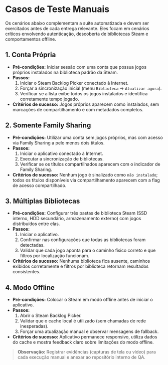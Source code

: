 # Casos de Teste Manuais

Os cenários abaixo complementam a suíte automatizada e devem ser exercitados antes de cada entrega relevante. Eles focam em cenários críticos envolvendo autenticação, descoberta de bibliotecas Steam e comportamentos offline.

## 1. Conta Própria
- **Pré-condições:** Iniciar sessão com uma conta que possua jogos próprios instalados na biblioteca padrão da Steam.
- **Passos:**
  1. Iniciar o Steam Backlog Picker conectado à Internet.
  2. Forçar a sincronização inicial (menu `Biblioteca` → `Atualizar agora`).
  3. Verificar se a lista exibe todos os jogos instalados e identifica corretamente tempo jogado.
- **Critérios de sucesso:** Jogos próprios aparecem como instalados, sem marcações de compartilhamento e com metadados completos.

## 2. Somente Family Sharing
- **Pré-condições:** Utilizar uma conta sem jogos próprios, mas com acesso via Family Sharing a pelo menos dois títulos.
- **Passos:**
  1. Iniciar o aplicativo conectado à Internet.
  2. Executar a sincronização de bibliotecas.
  3. Verificar se os títulos compartilhados aparecem com o indicador de Family Sharing.
- **Critérios de sucesso:** Nenhum jogo é sinalizado como `não instalado`; todos os títulos disponíveis via compartilhamento aparecem com a flag de acesso compartilhado.

## 3. Múltiplas Bibliotecas
- **Pré-condições:** Configurar três pastas de biblioteca Steam (SSD interno, HDD secundário, armazenamento externo) com jogos distribuídos entre elas.
- **Passos:**
  1. Iniciar o aplicativo.
  2. Confirmar nas configurações que todas as bibliotecas foram detectadas.
  3. Validar que cada jogo aponta para o caminho físico correto e que filtros por localização funcionam.
- **Critérios de sucesso:** Nenhuma biblioteca fica ausente, caminhos exibidos corretamente e filtros por biblioteca retornam resultados consistentes.

## 4. Modo Offline
- **Pré-condições:** Colocar o Steam em modo offline antes de iniciar o aplicativo.
- **Passos:**
  1. Abrir o Steam Backlog Picker.
  2. Validar que o cache local é utilizado (sem chamadas de rede inesperadas).
  3. Forçar uma atualização manual e observar mensagens de fallback.
- **Critérios de sucesso:** Aplicativo permanece responsivo, utiliza dados do cache e mostra feedback claro sobre limitações do modo offline.

> **Observação:** Registrar evidências (capturas de tela ou vídeo) para cada execução manual e anexar ao repositório interno de QA.
